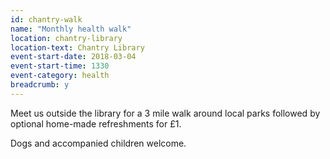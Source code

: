 ```yaml
---
id: chantry-walk
name: "Monthly health walk"
location: chantry-library
location-text: Chantry Library
event-start-date: 2018-03-04
event-start-time: 1330
event-category: health
breadcrumb: y
---
```


Meet us outside the library for a 3 mile walk around local parks followed by optional home-made refreshments for £1.

Dogs and accompanied children welcome.

